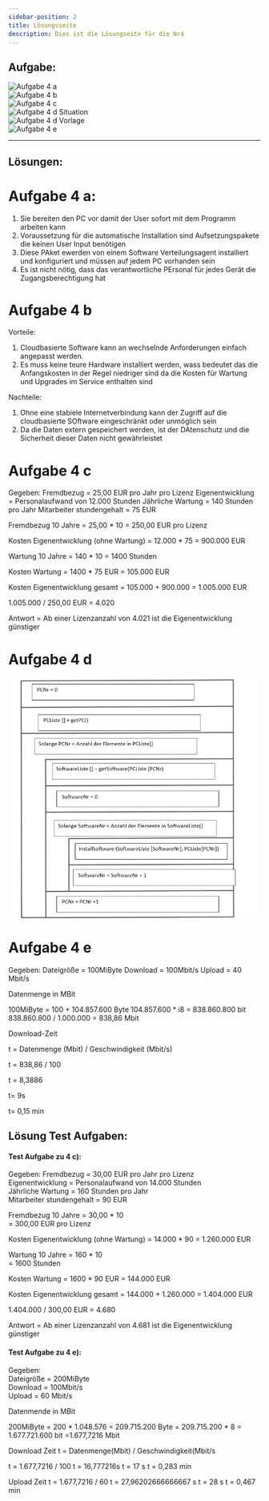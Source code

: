 ```yaml
---
sidebar-position: 2
title: Lösungsseite
description: Dies ist die Lösungseite für die Nr4
---
```


## Aufgabe:
![Aufgabe 4 a](../../../../../static/img/AP1/2022/ap1f_2022/AP1_2022_Frühjahr_Aufgabe4a.png)  
![Aufgabe 4 b](../../../../../static/img/AP1/2022/ap1f_2022/AP1_2022_Frühjahr_Aufagbe4b.png)  
![Aufgabe 4 c](../../../../../static/img/AP1/2022/ap1f_2022/AP1_2022_Frühjahr_Aufgabe4c.png)  
![Aufgabe 4 d Situation](../../../../../static/img/AP1/2022/ap1f_2022/AP1_2022_Frühjahr_Aufgabe4d_Situation.png)  
![Aufgabe 4 d Vorlage](../../../../../static/img/AP1/2022/ap1f_2022/AP1_2022_Frühjahr_Aufgabe4d_Situation.png)  
![Aufgabe 4 e](../../../../../static/img/AP1/2022/ap1f_2022/AP1_2022_Frühjahr_Aufgabe4e.png)  

----

## Lösungen: 

# Aufgabe 4 a:

1. Sie bereiten den PC vor damit der User sofort mit dem Programm arbeiten kann
2. Voraussetzung für die automatische Installation sind Aufsetzungspakete die keinen User Input benötigen
3. Diese PAket ewerden von einem Software Verteilungsagent installiert und konfiguriert und müssen auf jedem PC vorhanden sein
4. Es ist nicht nötig, dass das verantwortliche PErsonal für jedes Gerät die Zugangsberechtigung hat

# Aufgabe 4 b

Vorteile:
1. Cloudbasierte Software kann an wechselnde Anforderungen einfach angepasst werden.
2. Es muss keine teure Hardware installiert werden, wass bedeutet das die Anfangskosten in der Regel niedriger sind da die Kosten für Wartung und Upgrades im Service enthalten sind

Nachteile:
1. Ohne eine stabiele Internetverbindung kann der Zugriff auf die cloudbasierte SOftware eingeschränkt oder unmöglich sein 
2. Da die Daten extern gespeichert werden, ist der DAtenschutz und die Sicherheit dieser Daten nicht gewährleistet 

# Aufgabe 4 c
Gegeben: 
Fremdbezug = 25,00 EUR pro Jahr pro Lizenz 
Eigenentwicklung = Personalaufwand von 12.000 Stunden 
Jährliche Wartung = 140 Stunden pro Jahr 
Mitarbeiter stundengehalt = 75 EUR

Fremdbezug 10 Jahre = 25,00 * 10 
                    = 250,00 EUR pro Lizenz 

Kosten Eigenentwicklung (ohne Wartung) = 12.000 * 75
                                       = 900.000 EUR

Wartung 10 Jahre = 140 * 10 
                 = 1400 Stunden 
            
Kosten Wartung = 1400 * 75 EUR
               = 105.000 EUR

Kosten Eigenentwicklung gesamt = 105.000 + 900.000
                               = 1.005.000 EUR

1.005.000 / 250,00 EUR = 4.020 

Antwort = Ab einer Lizenzanzahl von 4.021 ist die Eigenentwicklung günstiger 

# Aufgabe 4 d 
 ![Aufgabe 4 d Lösung ](../../../../../static/img/AP1/2022/ap1f_2022/solution/AP1_2022_Frühjahr_Aufgabe4d_Lösung_Peeler.png)
 
# Aufgabe 4 e

Gegeben: 
Dateigröße = 100MiByte
Download = 100Mbit/s
Upload = 40 Mbit/s

Datenmenge in MBit 

100MiByte = 100 + 104.857.600 Byte 
104.857.600 * i8 = 838.860.800 bit
838.860.800 / 1.000.000 = 838,86 Mbit

Download-Zeit 

t = Datenmenge (Mbit) / Geschwindigkeit (Mbit/s)

t = 838,86 / 100

t = 8,3886 

t= 9s

t= 0,15 min

## Lösung Test Aufgaben:

#### Test Aufgabe zu 4 c):
Gegeben: 
Fremdbezug = 30,00 EUR pro Jahr pro Lizenz  
Eigenentwicklung = Personalaufwand von 14.000 Stunden  
Jährliche Wartung = 160 Stunden pro Jahr  
Mitarbeiter stundengehalt = 90 EUR 

Fremdbezug 10 Jahre = 30,00 * 10  
                    = 300,00 EUR pro Lizenz  

Kosten Eigenentwicklung (ohne Wartung) = 14.000 * 90 
                                       = 1.260.000 EUR 

Wartung 10 Jahre = 160 * 10  
                 = 1600 Stunden  
            
Kosten Wartung = 1600 * 90 EUR 
               = 144.000 EUR 

Kosten Eigenentwicklung gesamt = 144.000 + 1.260.000 
                               = 1.404.000 EUR 

1.404.000 / 300,00 EUR = 4.680 

Antwort = Ab einer Lizenzanzahl von 4.681 ist die Eigenentwicklung günstiger  

#### Test Aufgabe zu 4 e):

Gegeben:  
Dateigröße = 200MiByte  
Download = 100Mbit/s   
Upload = 60 Mbit/s 

Datenmende in MBit

200MiByte = 200 * 1.048.576
          = 209.715.200 Byte
          = 209.715.200 * 8 
          = 1.677.721.600 bit 
          =1.677,7216 Mbit

Download Zeit 
t = Datenmenge(Mbit) / Geschwindigkeit(Mbit/s

t = 1.677,7216 / 100
t = 16,777216s 
t = 17 s
t = 0,283 min

Upload Zeit 
t = 1.677,7216 / 60 
t = 27,96202666666667 s
t = 28 s
t = 0,467 min
          


